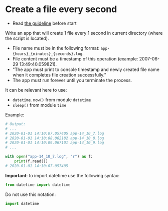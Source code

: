 # Create a file every second

- Read [the guideline](https://github.com/mate-academy/py-task-guideline/blob/main/README.md) before start

Write an app that will create 1 file every 1 second in current directory (where the script is located).

- File name must be in the following format: `app-{hours}_{minutes}_{seconds}.log`.
- File content must be a timestamp of this operation (example: 2007-06-29 13:49:40.059821).
- "The app must print to console timestamp and newly created file name when it completes file creation successfully."
- The app must run forever until you terminate the process.

It can be relevant here to use:
- `datetime.now()` from module `datetime`
- `sleep()` from module `time`

Example:
```python
# Output: 
# ...
# 2020-01-01 14:10:07.057405 app-14_10_7.log
# 2020-01-01 14:10:08.062182 app-14_10_8.log
# 2020-01-01 14:10:09.067101 app-14_10_9.log
# ...

with open("app-14_10_7.log", "r") as f:
    print(f.read())
# 2020-01-01 14:10:07.057405
```

**Important**: to import datetime use the following syntax: 
```python
from datetime import datetime
```
Do not use this notation:
```python
import datetime
```